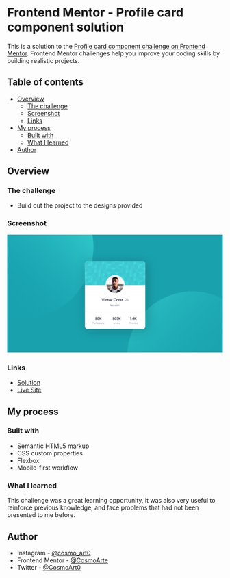 # Frontend Mentor - Profile card component solution

This is a solution to the [Profile card component challenge on Frontend Mentor](https://www.frontendmentor.io/challenges/profile-card-component-cfArpWshJ). Frontend Mentor challenges help you improve your coding skills by building realistic projects. 

## Table of contents

- [Overview](#overview)
  - [The challenge](#the-challenge)
  - [Screenshot](#screenshot)
  - [Links](#links)
- [My process](#my-process)
  - [Built with](#built-with)
  - [What I learned](#what-i-learned)
- [Author](#author)

## Overview

### The challenge

- Build out the project to the designs provided

### Screenshot

![Desktop solution](images/desktop-solution.png)

### Links

- [Solution](https://www.frontendmentor.io/solutions/profile-card-component-solution-5WHFWVJN9)
- [Live Site](https://cosmoart.github.io/profile-card-solution/)

## My process

### Built with

- Semantic HTML5 markup
- CSS custom properties
- Flexbox
- Mobile-first workflow

### What I learned

This challenge was a great learning opportunity, it was also very useful to reinforce previous knowledge, and face problems that had not been presented to me before.

## Author

- Instagram - [@cosmo_art0](https://www.instagram.com/cosmo_art0/)
- Frontend Mentor - [@CosmoArte](https://www.frontendmentor.io/profile/CosmoArt)
- Twitter - [@CosmoArt0](https://twitter.com/CosmoArt0)
